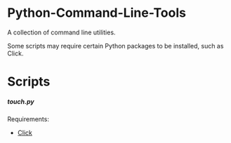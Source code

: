 # Python-Command-Line-Tools
A collection of command line utilities.

Some scripts may require certain Python packages to be installed, such as Click.

# Scripts
##### *touch.py*
Requirements:
- [Click](https://pypi.org/project/click/)